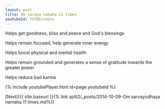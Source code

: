 ```yaml
---
layout: post
title: Om saraya namaha 11 times
youtubeId: YV7DErxnGns
---
```

 
 
Helps get goodness, bliss and peace and God's blessings
 
Helps remain focused, help generate inner energy 
 
Helps boost physical and mental health 
 
Helps remain grounded and generates a sense of gratitude towards the greater power 
 
Helps reduce bad karma
 
 
 
 


{% include youtubePlayer.html id=page.youtubeId %}
 
[Next]({{ site.baseurl }}{% link  split2/_posts/2014-10-09-Om sarvayudhaya namaha 11 times.md%})
 
